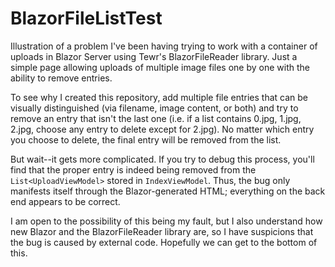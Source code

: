 # BlazorFileListTest
Illustration of a problem I've been having trying to work with a container of uploads in Blazor Server using Tewr's BlazorFileReader library. Just a simple page allowing uploads of multiple image files one by one with the ability to remove entries.

To see why I created this repository, add multiple file entries that can be visually distinguished (via filename, image content, or both) and try to remove an entry that isn't the last one (i.e. if a list contains 0.jpg, 1.jpg, 2.jpg, choose any entry to delete except for 2.jpg). No matter which entry you choose to delete, the final entry will be removed from the list.

But wait--it gets more complicated. If you try to debug this process, you'll find that the proper entry is indeed being removed from the `List<UploadViewModel>` stored in `IndexViewModel`. Thus, the bug only manifests itself through the Blazor-generated HTML; everything on the back end appears to be correct.

I am open to the possibility of this being my fault, but I also understand how new Blazor and the BlazorFileReader library are, so I have suspicions that the bug is caused by external code. Hopefully we can get to the bottom of this.
